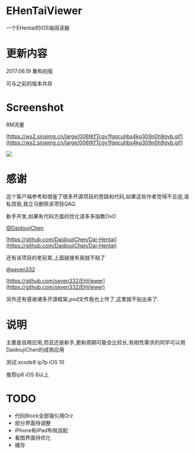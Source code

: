# EHenTaiViewer
一个EHentai的iOS端阅读器

# 更新内容

2017.06.19 重构初版

可与之前的版本共存

# Screenshot
8M流量

[https://ws2.sinaimg.cn/large/006tKfTcgy1fgqcuhbs4kg309n0h9qvb.gif](https://ws2.sinaimg.cn/large/006tKfTcgy1fgqcuhbs4kg309n0h9qvb.gif)

![](https://ws2.sinaimg.cn/large/006tKfTcgy1fgqcuhbs4kg309n0h9qvb.gif)

# 感谢
这个客户端参考和借鉴了很多开源项目的思路和代码,如果这些作者觉得不合适,请私信我,我立马删除该项目QAQ

新手开发,如果有代码方面的优化请多多指教OvO

[@DaidoujiChen](https://github.com/DaidoujiChen)

[https://github.com/DaidoujiChen/Dai-Hentai](https://github.com/DaidoujiChen/Dai-Hentai)

还有该项目的老前辈,上面链接有我就不贴了

[@seven332](https://github.com/seven332)

[https://github.com/seven332/EhViewer](https://github.com/seven332/EhViewer)

另外还有感谢诸多开源框架,pod文件我也上传了,这里就不贴出来了.

# 说明
主要是自用应用,而且还是新手,更新周期可能会比较长,有刚性需求的同学可以用DaidoujiChen的成熟应用

测试:xcode8 ip7p iOS 10

推荐ip6 iOS 8以上

# TODO
* 代码Block全部强引用Orz
* 部分界面待调整
* iPhone和iPad布局适配
* 看图界面待优化
* 缓存


